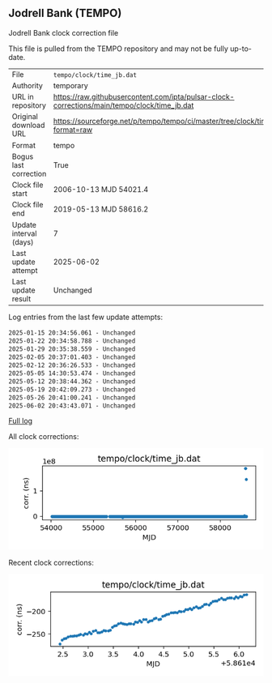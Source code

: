 
## Jodrell Bank (TEMPO)

Jodrell Bank clock correction file

This file is pulled from the TEMPO repository and may not be fully
up-to-date.

|     |     |
|:--- |:--- |
| File | `tempo/clock/time_jb.dat` |
| Authority | temporary |
| URL in repository | <https://raw.githubusercontent.com/ipta/pulsar-clock-corrections/main/tempo/clock/time_jb.dat> |
| Original download URL | <https://sourceforge.net/p/tempo/tempo/ci/master/tree/clock/time_jb.dat?format=raw> |
| Format | tempo |
| Bogus last correction | True |
| Clock file start | 2006-10-13 MJD 54021.4 |
| Clock file end | 2019-05-13 MJD 58616.2 |
| Update interval (days) | 7 |
| Last update attempt | 2025-06-02 |
| Last update result | Unchanged |

Log entries from the last few update attempts:
```
2025-01-15 20:34:56.061 - Unchanged
2025-01-22 20:34:58.788 - Unchanged
2025-01-29 20:35:38.559 - Unchanged
2025-02-05 20:37:01.403 - Unchanged
2025-02-12 20:36:26.533 - Unchanged
2025-05-05 14:30:53.474 - Unchanged
2025-05-12 20:38:44.362 - Unchanged
2025-05-19 20:42:09.273 - Unchanged
2025-05-26 20:41:00.241 - Unchanged
2025-06-02 20:43:43.071 - Unchanged
```
[Full log](https://raw.githubusercontent.com/ipta/pulsar-clock-corrections/main/log/tempo/clock/time_jb.dat.log)


All clock corrections:

![plot of all clock corrections](time_jb.dat.png "All corrections")

Recent clock corrections:

![plot of recent clock corrections](time_jb.dat.short.png "Recent corrections")

